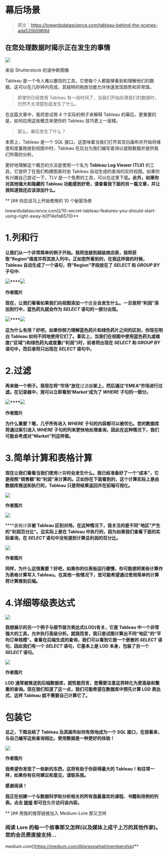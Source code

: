 # 幕后场景

> 原文：<https://towardsdatascience.com/tableau-behind-the-scenes-ada520b5969d>

## 在您处理数据时揭示正在发生的事情

![](img/b66518083960b27f965ecbe0983989b5.png)

来自 Shutterstock 的波中断图像

Tableau 是一个令人难以置信的工具，它使每个人都能够看到和理解他们的数据。这可以在几秒钟内完成，其独特的拖放功能允许快速发现趋势和异常值。

> 即使你已经使用 Tableau 有一段时间了，当我们开始处理我们的数据时，仍然不太清楚到底发生了什么。

在这篇文章中，我将尝试用 4 个实际的例子来解释 Tableau 的幕后，更重要的是，如何应用这些概念来使你的 Tableau 技巧更上一层楼。

> 那么，幕后发生了什么？

本质上，Tableau 是一个 SQL 接口，这意味着当我们打开其空白画布并开始将维度和度量拖放到视图中时，Tableau 在后台为我们编写查询以提取数据并提供我们所需的分析。

更好地理解这个概念的方法是使用一个名为 **Tableau Log Viewer (TLV)** 的工具，它提供了在我们构建图表时由 Tableau 自动生成的查询的实时视图。如果你有兴趣自己尝试一下，TLV 是一个免费的工具，可以在这里下载[](https://github.com/tableau/tableau-log-viewer)**。此外，如果你对其他强大和隐藏的 Tableau 功能感到好奇，请查看我下面的另一篇文章，并让我知道我还应该添加什么。**

**[](/10-secret-tableau-features-you-should-start-using-right-away-b0f14efa6570) [## 你应该马上开始使用的 10 个秘密场景

towardsdatascience.com](/10-secret-tableau-features-you-should-start-using-right-away-b0f14efa6570)** 

# **1.列和行**

**让我们从一个非常简单的例子开始。我将连接到超级商店表，我将获取“Region”**维度**并将其放入列中。正如您所看到的，在我这样做的时候，Tableau 自动生成了一个语句，将“Region”字段放在了 *SELECT* 和 *GROUP BY* 子句中:**

**![](img/c6b013309ca152e25acf727847ce625d.png)****![](img/7048d25620848f34486e79f94543184f.png)**

**作者图片**

**现在，让我们看看如果我们向视图添加一个**度量**会发生什么。一旦我将“利润”添加到行中，蓝色药丸就会作为 *SELECT* 语句的一部分出现。**

**![](img/31e0df5f0559141ede957ecb20873825.png)****![](img/16680a2e815d839fa1f549e0a3cb666d.png)**

**这为什么有用？好吧，如果你努力理解蓝色药片和绿色药片之间的区别，你现在明白 Tableau 如何不同地使用它们了。事实上，当我们在视图中使用蓝色药丸或维度(“区域”)和绿色药丸或度量(“利润”)时，前者将出现在 *SELECT* 和 *GROUP BY* 语句中，而后者将只出现在 *SELECT* 语句中。**

# **2.过滤**

**再来做一个例子。我现在将“市场”放在**过滤器**架上，然后通过“EMEA”市场进行过滤。在记录器中，我可以立即看到‘Market’成为了 *WHERE* 子句的一部分。**

**![](img/baac71456b81349748f7e1524e2855ab.png)****![](img/c4156b4c6c23c5e0ced63a4e8610388b.png)**

**作者图片**

**为什么重要？嗯，几乎所有进入 *WHERE* 子句的内容都可以被优化。您的数据库将通过索引进入 *WHERE* 子句的列来更快地处理查询，因此在这种情况下，我们可能会考虑对“Market”列这样做。**

# **3.简单计算和表格计算**

**现在让我们看看当我们使用**计算**时会发生什么。我已经准备好了一个“成本”，它是按照“销售额”和“利润”来计算的。正如你在下面看到的，这个计算实际上是由数据库推送和执行的，Tableau 只是将结果返回并在前端可视化。**

**![](img/8e71097f2ffda118f2308329bba02248.png)**

**作者图片**

**![](img/eb2ad74ba065476716f45d1534334ead.png)**

****表格计算**被 Tableau 区别对待。在这种情况下，我关注的是不同“地区”产生的“利润百分比”。这实际上是在 Tableau 中执行的，因为如果我们查看下面的实际查询，在 *SELECT* 语句中没有提到计算总利润的百分比。**

**![](img/027490e0a3a981b2d189aa45653cbd61.png)**

**作者图片**

**同样，为什么这很重要？好吧，如果你的仪表板运行缓慢，你可能想把某些计算作为表格计算写入 Tableau。在其他一些情况下，您可能希望通过使用简单的计算将计算推到后端。**

# **4.详细等级表达式**

**![](img/8fae3ea73d62fedff020d1ad2888c4b8.png)**

**我想展示的另一个例子与细节层次表达式(LOD)有关，它是 Tableau 中一个非常强大的工具，允许执行高级分析。就我而言，我只是试图计算出不同“地区”的“平均订单规模”。查看在后端生成的查询，我们可以看到它是一个嵌套的 *SELECT* 语句，因此我们有一个 *SELECT* 语句，它基本上是 LOD 本身，包装了另一个 *SELECT* 语句。**

**![](img/96791727c5b6af3beafb3ce03ef3ab2a.png)**

**作者图片**

**LOD 通常被推送到后端数据库，就性能而言，您需要注意这将转化为更高级和繁重的查询。现在我们知道了这一点，我们可能希望在数据库中预先计算 LOD 表达式，这样 Tableau 就不需要自己计算它了。**

# **包装它**

**总之，下图总结了 Tableau 及其画布如何有效地成为一个 SQL 接口，在我看来，与自己编写这些查询相比，使用数据是一种更好的体验！**

**![](img/ffa0138d58924948f9a5ff163b2d8c12.png)**

**作者图片**

**我希望你发现了一些新的东西，这将有助于你获得最大的 Tableau！和往常一样，如果你有任何建议和意见，请联系我。**

**感谢阅读！**

**我正在创建一个与数据科学和分析相关的所有我最喜欢的课程、书籍和用例的列表。点击 [**链接**](https://landing.mailerlite.com/webforms/landing/v3w3s2) 即可在**免费**访问该内容。**

**[](https://medium.com/@loresowhat/membership) [## 用我的推荐链接加入 Medium-Lore 那又怎样

### 阅读 Lore 的每一个故事那又怎样(以及媒体上成千上万的其他作家)。您的会员费直接支持…

medium.com](https://medium.com/@loresowhat/membership)**